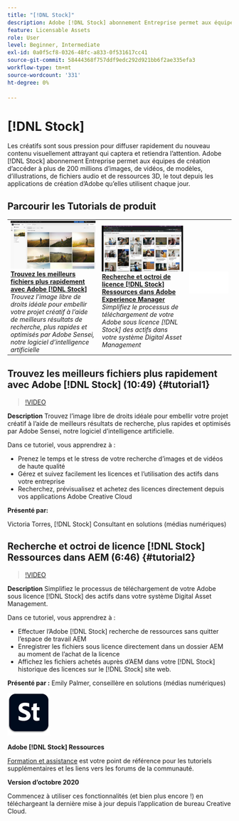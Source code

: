 ```yaml
---
title: "[!DNL Stock]"
description: Adobe [!DNL Stock] abonnement Entreprise permet aux équipes de création d’accéder à plus de 200 millions d’images, de vidéos, de modèles, d’illustrations, de fichiers audio et de ressources 3D
feature: Licensable Assets
role: User
level: Beginner, Intermediate
exl-id: 0a0f5cf8-0326-48fc-a833-0f531617cc41
source-git-commit: 58444368f757ddf9edc292d921bb6f2ae335efa3
workflow-type: tm+mt
source-wordcount: '331'
ht-degree: 0%

---
```


# [!DNL Stock]

Les créatifs sont sous pression pour diffuser rapidement du nouveau contenu visuellement attrayant qui captera et retiendra l’attention. Adobe [!DNL Stock] abonnement Entreprise permet aux équipes de création d’accéder à plus de 200 millions d’images, de vidéos, de modèles, d’illustrations, de fichiers audio et de ressources 3D, le tout depuis les applications de création d’Adobe qu’elles utilisent chaque jour.

## Parcourir les Tutorials de produit

<table style="table-layout:fixed">
<tr>
 <td>
   <a href="stock.md#tutorial1">
      <img alt="Trouvez les meilleurs fichiers plus rapidement avec Adobe [!DNL Stock]" src="../assets/stock_torres_thumbnail.jpg" />
   </a>
    <div>
   <a href="stock.md#tutorial1"><strong>Trouvez les meilleurs fichiers plus rapidement avec Adobe [!DNL Stock]</strong></a>
    </div>
    <em>Trouvez l’image libre de droits idéale pour embellir votre projet créatif à l’aide de meilleurs résultats de recherche, plus rapides et optimisés par Adobe Sensei, notre logiciel d’intelligence artificielle</em>
    <br>
  </td>
  <td>
   <a href="stock.md#tutorial2">
      <img alt="Recherche et octroi de licence [!DNL Stock] Ressources dans AEM" src="../assets/stock_aemintegration_palmer_thumbnail.jpg" />
   </a>
    <div>
   <a href="stock.md#tutorial2"><strong>Recherche et octroi de licence [!DNL Stock] Ressources dans Adobe Experience Manager</strong></a>
    </div>
    <em>Simplifiez le processus de téléchargement de votre Adobe sous licence [!DNL Stock] des actifs dans votre système Digital Asset Management</em>
    <br>
  </td>
  <td>
    <img alt="Espaceur" src="../assets/Whitespacer.png" />
    <div>
    <br>
  </td>
</tr>
</table>

## Trouvez les meilleurs fichiers plus rapidement avec Adobe [!DNL Stock] (10:49) {#tutorial1}

>[!VIDEO](https://video.tv.adobe.com/v/326951?hidetitle=true)

**Description**
Trouvez l’image libre de droits idéale pour embellir votre projet créatif à l’aide de meilleurs résultats de recherche, plus rapides et optimisés par Adobe Sensei, notre logiciel d’intelligence artificielle.

Dans ce tutoriel, vous apprendrez à :
* Prenez le temps et le stress de votre recherche d’images et de vidéos de haute qualité
* Gérez et suivez facilement les licences et l’utilisation des actifs dans votre entreprise
* Recherchez, prévisualisez et achetez des licences directement depuis vos applications Adobe Creative Cloud

**Présenté par:**

Victoria Torres, [!DNL Stock] Consultant en solutions (médias numériques)

## Recherche et octroi de licence [!DNL Stock] Ressources dans AEM (6:46) {#tutorial2}

>[!VIDEO](https://video.tv.adobe.com/v/326952?hidetitle=true)

**Description**
Simplifiez le processus de téléchargement de votre Adobe sous licence [!DNL Stock] des actifs dans votre système Digital Asset Management.

Dans ce tutoriel, vous apprendrez à :
* Effectuer l’Adobe [!DNL Stock] recherche de ressources sans quitter l’espace de travail AEM
* Enregistrer les fichiers sous licence directement dans un dossier AEM au moment de l’achat de la licence
* Affichez les fichiers achetés auprès d’AEM dans votre [!DNL Stock] historique des licences sur le [!DNL Stock] site web.

**Présenté par :**
Emily Palmer, conseillère en solutions (médias numériques)

![[!DNL Stock] Logo](../assets/st_appicon_96.png)

**Adobe [!DNL Stock] Ressources**

[Formation et assistance](https://helpx.adobe.com/support/stock.html) est votre point de référence pour les tutoriels supplémentaires et les liens vers les forums de la communauté.

**Version d’octobre 2020**

Commencez à utiliser ces fonctionnalités (et bien plus encore !) en téléchargeant la dernière mise à jour depuis l’application de bureau Creative Cloud.
